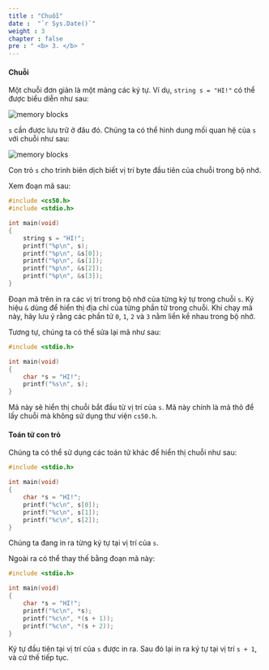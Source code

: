 ```yaml
---
title : "Chuỗi"
date :  "`r Sys.Date()`" 
weight : 3 
chapter : false
pre : " <b> 3. </b> "
---
```

#### Chuỗi
Một chuỗi đơn giản là một mảng các ký tự. Ví dụ, `string s = "HI!"` có thể được biểu diễn như sau:

![memory blocks](https://raw.githubusercontent.com/baobaoupcloud/cs-w4/main/static/images/3.strings/strings1.png)

`s` cần được lưu trữ ở đâu đó. Chúng ta có thể hình dung mối quan hệ của `s` với chuỗi như sau:

![memory blocks](https://raw.githubusercontent.com/baobaoupcloud/cs-w4/main/static/images/3.strings/strings2.png)

Con trỏ `s` cho trình biên dịch biết vị trí byte đầu tiên của chuỗi trong bộ nhớ.

Xem đoạn mã sau:

```c
#include <cs50.h>
#include <stdio.h>

int main(void)
{
    string s = "HI!";
    printf("%p\n", s);
    printf("%p\n", &s[0]);
    printf("%p\n", &s[1]);
    printf("%p\n", &s[2]);
    printf("%p\n", &s[3]);
}
```
Đoạn mã trên in ra các vị trí trong bộ nhớ của từng ký tự trong chuỗi `s`. Ký hiệu `&` dùng để hiển thị địa chỉ của từng phần tử trong chuỗi. Khi chạy mã này, hãy lưu ý rằng các phần tử `0`, `1`, `2` và `3` nằm liền kề nhau trong bộ nhớ.

Tương tự, chúng ta có thể sửa lại mã như sau:

```c
#include <stdio.h>

int main(void)
{
    char *s = "HI!";
    printf("%s\n", s);
}
```

Mã này sẽ hiển thị chuỗi bắt đầu từ vị trí của `s`. Mã này chính là mã thô để lấy chuỗi mà không sử dụng thư viện `cs50.h`.

#### Toán tử con trỏ
Chúng ta có thể sử dụng các toán tử khác để hiển thị chuỗi như sau:

```c
#include <stdio.h>

int main(void)
{
    char *s = "HI!";
    printf("%c\n", s[0]);
    printf("%c\n", s[1]);
    printf("%c\n", s[2]);
}
```
Chúng ta đang in ra từng ký tự tại vị trí của `s`.

Ngoài ra có thể thay thế bằng đoạn mã này:

```c
#include <stdio.h>

int main(void)
{
    char *s = "HI!";
    printf("%c\n", *s);
    printf("%c\n", *(s + 1));
    printf("%c\n", *(s + 2));
}
```

Ký tự đầu tiên tại vị trí của `s` được in ra. Sau đó lại in ra ký tự tại vị trí `s + 1`, và cứ thế tiếp tục.



